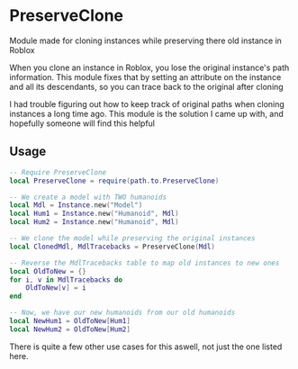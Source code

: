 
# PreserveClone
Module made for cloning instances while preserving there old instance in Roblox

When you clone an instance in Roblox, you lose the original instance's path information. This module fixes that by setting an attribute on the instance and all its descendants, so you can trace back to the original after cloning

I had trouble figuring out how to keep track of original paths when cloning instances a long time ago. This module is the solution I came up with, and hopefully someone will find this helpful

## Usage
```lua
-- Require PreserveClone
local PreserveClone = require(path.to.PreserveClone)

-- We create a model with TWO humanoids
local Mdl = Instance.new("Model")
local Hum1 = Instance.new("Humanoid", Mdl)
local Hum2 = Instance.new("Humanoid", Mdl)

-- We clone the model while preserving the original instances
local ClonedMdl, MdlTracebacks = PreserveClone(Mdl)

-- Reverse the MdlTracebacks table to map old instances to new ones
local OldToNew = {}
for i, v in MdlTracebacks do
	OldToNew[v] = i
end

-- Now, we have our new humanoids from our old humanoids
local NewHum1 = OldToNew[Hum1]
local NewHum2 = OldToNew[Hum2]
```
There is quite a few other use cases for this aswell, not just the one listed here.
